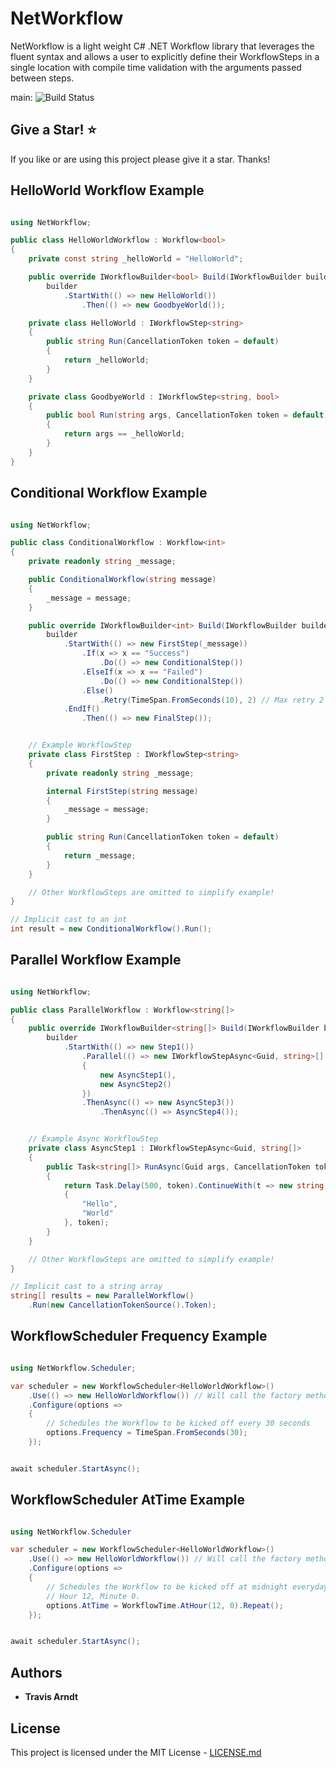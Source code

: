 # NetWorkflow

NetWorkflow is a light weight C# .NET Workflow library that leverages the fluent syntax and allows a user to explicitly define their WorkflowSteps in a single location with compile time validation with the arguments passed between steps.

main: ![Build Status](https://github.com/Tmarndt1/NetWorkflow/workflows/.NET/badge.svg?branch=main)

## Give a Star! :star:

If you like or are using this project please give it a star. Thanks!

## HelloWorld Workflow Example

```csharp

using NetWorkflow;

public class HelloWorldWorkflow : Workflow<bool>
{
    private const string _helloWorld = "HelloWorld";

    public override IWorkflowBuilder<bool> Build(IWorkflowBuilder builder) =>
        builder
            .StartWith(() => new HelloWorld())
                .Then(() => new GoodbyeWorld());

    private class HelloWorld : IWorkflowStep<string>
    {
        public string Run(CancellationToken token = default)
        {
            return _helloWorld;
        }
    }

    private class GoodbyeWorld : IWorkflowStep<string, bool>
    {
        public bool Run(string args, CancellationToken token = default)
        {
            return args == _helloWorld;
        }
    }
}

```

## Conditional Workflow Example

```csharp

using NetWorkflow;

public class ConditionalWorkflow : Workflow<int>
{
    private readonly string _message;

    public ConditionalWorkflow(string message)
    {
        _message = message;
    }

    public override IWorkflowBuilder<int> Build(IWorkflowBuilder builder) =>
        builder
            .StartWith(() => new FirstStep(_message))
                .If(x => x == "Success")
                    .Do(() => new ConditionalStep())
                .ElseIf(x => x == "Failed")
                    .Do(() => new ConditionalStep())
                .Else()
                    .Retry(TimeSpan.FromSeconds(10), 2) // Max retry 2 times
            .EndIf()
                .Then(() => new FinalStep());


    // Example WorkflowStep
    private class FirstStep : IWorkflowStep<string>
    {
        private readonly string _message;

        internal FirstStep(string message)
        {
            _message = message;
        }

        public string Run(CancellationToken token = default)
        {
            return _message;
        }
    }

    // Other WorkflowSteps are omitted to simplify example!
}

// Implicit cast to an int
int result = new ConditionalWorkflow().Run();

```

## Parallel Workflow Example

```csharp

using NetWorkflow;

public class ParallelWorkflow : Workflow<string[]>
{
    public override IWorkflowBuilder<string[]> Build(IWorkflowBuilder builder) =>
        builder
            .StartWith(() => new Step1())
                .Parallel(() => new IWorkflowStepAsync<Guid, string>[]
                {
                    new AsyncStep1(),
                    new AsyncStep2()
                })
                .ThenAsync(() => new AsyncStep3())
                    .ThenAsync(() => AsyncStep4());


    // Example Async WorkflowStep
    private class AsyncStep1 : IWorkflowStepAsync<Guid, string[]>
    {
        public Task<string[]> RunAsync(Guid args, CancellationToken token = default)
        {
            return Task.Delay(500, token).ContinueWith(t => new string[] 
            {
                "Hello",
                "World"
            }, token);
        }
    }

    // Other WorkflowSteps are omitted to simplify example!
}

// Implicit cast to a string array
string[] results = new ParallelWorkflow()
    .Run(new CancellationTokenSource().Token);

```

## WorkflowScheduler Frequency Example

```csharp

using NetWorkflow.Scheduler;

var scheduler = new WorkflowScheduler<HelloWorldWorkflow>()
    .Use(() => new HelloWorldWorkflow()) // Will call the factory method on when scheduled
    .Configure(options =>
    {
        // Schedules the Workflow to be kicked off every 30 seconds
        options.Frequency = TimeSpan.FromSeconds(30);
    });


await scheduler.StartAsync();

```

## WorkflowScheduler AtTime Example

```csharp

using NetWorkflow.Scheduler

var scheduler = new WorkflowScheduler<HelloWorldWorkflow>()
    .Use(() => new HelloWorldWorkflow()) // Will call the factory method on when scheduled
    .Configure(options =>
    {
        // Schedules the Workflow to be kicked off at midnight everyday.
        // Hour 12, Minute 0.
        options.AtTime = WorkflowTime.AtHour(12, 0).Repeat();
    });


await scheduler.StartAsync();

```

## Authors

- **Travis Arndt**

## License

This project is licensed under the MIT License - [LICENSE.md](LICENSE)
